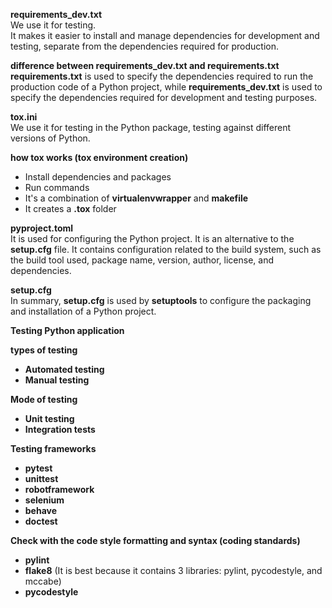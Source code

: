 **requirements_dev.txt**  
We use it for testing.  
It makes it easier to install and manage dependencies for development and testing, separate from the dependencies required for production.  

**difference between requirements_dev.txt and requirements.txt**  
**requirements.txt** is used to specify the dependencies required to run the production code of a Python project, while **requirements_dev.txt** is used to specify the dependencies required for development and testing purposes.  

**tox.ini**  
We use it for testing in the Python package, testing against different versions of Python.  

**how tox works (tox environment creation)**  
- Install dependencies and packages  
- Run commands  
- It's a combination of **virtualenvwrapper** and **makefile**  
- It creates a **.tox** folder  

**pyproject.toml**  
It is used for configuring the Python project. It is an alternative to the **setup.cfg** file. It contains configuration related to the build system, such as the build tool used, package name, version, author, license, and dependencies.  

**setup.cfg**  
In summary, **setup.cfg** is used by **setuptools** to configure the packaging and installation of a Python project.  

**Testing Python application**  

**types of testing**  
- **Automated testing**  
- **Manual testing**  

**Mode of testing**  
- **Unit testing**  
- **Integration tests**  

**Testing frameworks**  
- **pytest**  
- **unittest**  
- **robotframework**  
- **selenium**  
- **behave**  
- **doctest**  

**Check with the code style formatting and syntax (coding standards)**  
- **pylint**  
- **flake8** (It is best because it contains 3 libraries: pylint, pycodestyle, and mccabe)  
- **pycodestyle**

